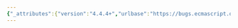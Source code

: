 ```yaml
---
{"_attributes":{"version":"4.4.4+","urlbase":"https://bugs.ecmascript.org/","maintainer":"dherman@mozilla.com"},"bug":{"bug_id":2656,"creation_ts":"2014-04-15 04:04:00 -0700","short_desc":"26.3.5.2.1 %LoaderIteratorPrototype%.next ( ): Numbering","delta_ts":"2014-06-16 15:08:21 -0700","product":"Draft for 6th Edition","component":"editorial issue","version":"Rev 23: April 5, 2014 Draft","rep_platform":"All","op_sys":"All","bug_status":"RESOLVED","resolution":"FIXED","priority":"Normal","bug_severity":"enhancement","everconfirmed":true,"reporter":{"uid":"jorendorff","name":"Jason Orendorff"},"assigned_to":{"uid":"allen","name":"Allen Wirfs-Brock"},"long_desc":[{"commentid":7730,"comment_count":0,"who":{"uid":"jorendorff","name":"Jason Orendorff"},"bug_when":"2014-04-15 04:04:15 -0700","thetext":"The numbering in this section uses ordinary Arabic numbering at all levels, rather than using letters and then Roman numerals in nested lists."},{"commentid":7731,"comment_count":1,"who":{"uid":"jorendorff","name":"Jason Orendorff"},"bug_when":"2014-04-15 04:12:16 -0700","thetext":"The same thing happens in\n  26.1.4 Reflect.get ( target, propertyKey [ , receiver ])\n  26.1.12 Reflect.set ( target, propertyKey, V [ , receiver ] )\n  26.2.3.4 get Reflect.Realm.prototype.intrinsics\n  26.2.3.5 get Reflect.Realm.prototype.stdlib\n\nAlso in\n  22.2.2.1 %TypedArray%.from ( source [ , mapfn [ , thisArg ] ] )\nunder step 9.f, the substep is indented an extra level, so it gets the number \"1.\" rather than \"i.\"\n\nSame thing in\n  22.2.2.1 %TypedArray%.from ( source [ , mapfn [ , thisArg ] ] )\nagain under step 9.f."},{"commentid":7742,"comment_count":2,"who":{"uid":"allen","name":"Allen Wirfs-Brock"},"bug_when":"2014-04-15 18:41:10 -0700","thetext":"\n> \n> Also in\n>   22.2.2.1 %TypedArray%.from ( source [ , mapfn [ , thisArg ] ] )\n> under step 9.f, the substep is indented an extra level, so it gets the number\n> \"1.\" rather than \"i.\"\n> \n> Same thing in\n>   22.2.2.1 %TypedArray%.from ( source [ , mapfn [ , thisArg ] ] )\n> again under step 9.f.\n\nIs one of these supposed to be something else?"},{"commentid":8351,"comment_count":3,"who":{"uid":"allen","name":"Allen Wirfs-Brock"},"bug_when":"2014-05-12 16:58:28 -0700","thetext":"fixed in rev25 editor's draft"},{"commentid":8992,"comment_count":4,"who":{"uid":"allen","name":"Allen Wirfs-Brock"},"bug_when":"2014-06-16 15:08:21 -0700","thetext":"fixed in rev25"}]}}
---
```

